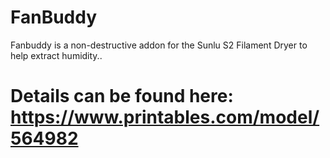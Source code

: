 # FanBuddy
Fanbuddy is a non-destructive addon for the Sunlu S2 Filament Dryer to help extract humidity..

# Details can be found here: https://www.printables.com/model/564982
